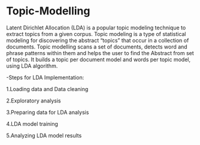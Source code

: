 # Topic-Modelling
Latent Dirichlet Allocation (LDA) is a popular topic modeling technique to extract topics from a given corpus.
Topic modeling is a type of statistical modeling for discovering the abstract “topics” that occur in a collection of documents. 
Topic modelling scans a set of documents, detects word and phrase
patterns within them and helps the user to find the Abstract from set
of topics.
It builds a topic per document model and words per topic model,
using LDA algorithm.

-Steps for LDA Implementation:

1.Loading data and Data cleaning

2.Exploratory analysis

3.Preparing data for LDA analysis

4.LDA model training 

5.Analyzing LDA model results
